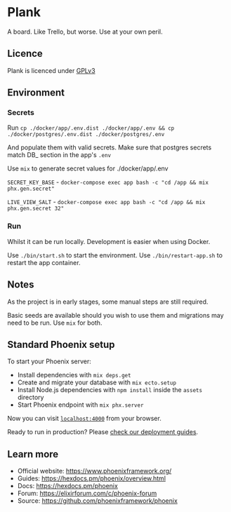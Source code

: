# Plank

A board. Like Trello, but worse. Use at your own peril.

## Licence

Plank is licenced under [GPLv3](https://github.com/strayobject/plank/blob/main/LICENSE)

## Environment

### Secrets

Run `cp ./docker/app/.env.dist ./docker/app/.env && cp ./docker/postgres/.env.dist ./docker/postgres/.env`

And populate them with valid secrets. Make sure that postgres secrets match DB_ section in the app's `.env`

Use `mix` to generate secret values for ./docker/app/.env

`SECRET_KEY_BASE` - `docker-compose exec app bash -c "cd /app && mix phx.gen.secret"`

`LIVE_VIEW_SALT` - `docker-compose exec app bash -c "cd /app && mix phx.gen.secret 32"`

### Run

Whilst it can be run locally. Development is easier
when using Docker.

Use `./bin/start.sh` to start the environment.
Use `./bin/restart-app.sh` to restart the app container.


## Notes

As the project is in early stages, some manual steps
are still required.

Basic seeds are available should you wish 
to use them and migrations may need to be
run. Use `mix` for both.


## Standard Phoenix setup

To start your Phoenix server:

  * Install dependencies with `mix deps.get`
  * Create and migrate your database with `mix ecto.setup`
  * Install Node.js dependencies with `npm install` inside the `assets` directory
  * Start Phoenix endpoint with `mix phx.server`

Now you can visit [`localhost:4000`](http://localhost:4000) from your browser.

Ready to run in production? Please [check our deployment guides](https://hexdocs.pm/phoenix/deployment.html).

## Learn more

  * Official website: https://www.phoenixframework.org/
  * Guides: https://hexdocs.pm/phoenix/overview.html
  * Docs: https://hexdocs.pm/phoenix
  * Forum: https://elixirforum.com/c/phoenix-forum
  * Source: https://github.com/phoenixframework/phoenix
